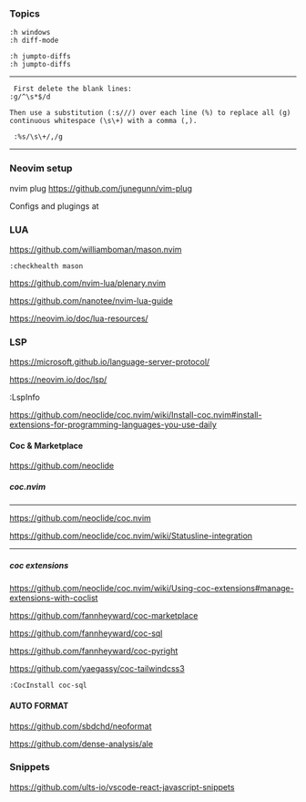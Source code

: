 ### Topics

```
:h windows
:h diff-mode

:h jumpto-diffs
:h jumpto-diffs

```

---

```
 First delete the blank lines:
:g/^\s*$/d

Then use a substitution (:s///) over each line (%) to replace all (g) continuous whitespace (\s\+) with a comma (,).
 
 :%s/\s\+/,/g

```
---

### Neovim setup

nvim plug
https://github.com/junegunn/vim-plug


Configs and plugings at


### LUA

https://github.com/williamboman/mason.nvim

``` :checkhealth mason  ```

https://github.com/nvim-lua/plenary.nvim

https://github.com/nanotee/nvim-lua-guide

https://neovim.io/doc/lua-resources/


### LSP

https://microsoft.github.io/language-server-protocol/

https://neovim.io/doc/lsp/

:LspInfo


https://github.com/neoclide/coc.nvim/wiki/Install-coc.nvim#install-extensions-for-programming-languages-you-use-daily



#### Coc & Marketplace

https://github.com/neoclide


##### coc.nvim
--- 
https://github.com/neoclide/coc.nvim

https://github.com/neoclide/coc.nvim/wiki/Statusline-integration

---

##### coc extensions

https://github.com/neoclide/coc.nvim/wiki/Using-coc-extensions#manage-extensions-with-coclist

https://github.com/fannheyward/coc-marketplace

https://github.com/fannheyward/coc-sql

https://github.com/fannheyward/coc-pyright

https://github.com/yaegassy/coc-tailwindcss3

```
:CocInstall coc-sql
```

#### AUTO FORMAT

https://github.com/sbdchd/neoformat

https://github.com/dense-analysis/ale

### Snippets

https://github.com/ults-io/vscode-react-javascript-snippets
